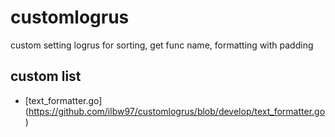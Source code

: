 # customlogrus
custom setting logrus for sorting, get func name, formatting with padding

## custom list
  * [text_formatter.go] (https://github.com/ilbw97/customlogrus/blob/develop/text_formatter.go)
